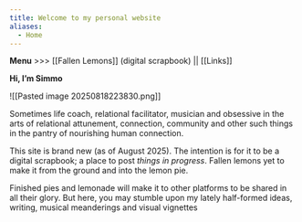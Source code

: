 ```yaml
---
title: Welcome to my personal website
aliases:
  - Home
---
```

**Menu** >>> [[Fallen Lemons]] (digital scrapbook) || [[Links]]

**Hi, I’m Simmo**

![[Pasted image 20250818223830.png]]

Sometimes life coach, relational facilitator, musician and obsessive in the arts of relational attunement, connection, community and other such things in the pantry of nourishing human connection. 


This site is brand new (as of August 2025). The intention is for it to be a digital scrapbook; a place to post *things in progress*. Fallen lemons yet to make it from the ground and into the lemon pie. 


Finished pies and lemonade will make it to other platforms to be shared in all their glory. But here, you may stumble upon my lately half-formed ideas, writing, musical meanderings and visual vignettes 